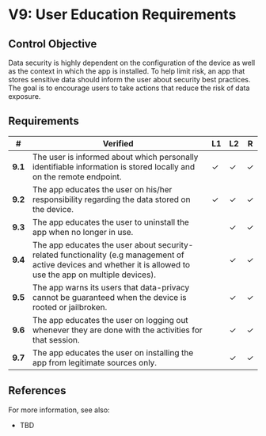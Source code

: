# V9: User Education Requirements

## Control Objective

Data security is highly dependent on the configuration of the device as well as the context in which the app is installed. To help limit risk, an app that stores sensitive data should inform the user about security best practices. The goal is to encourage users to take actions that reduce the risk of data exposure.

## Requirements

| # | Verified | L1 | L2 | R |
| --- | --- | --- | --- | --- |
| **9.1** | The user is informed about which personally identifiable information is stored locally and on the remote endpoint. | ✓ | ✓ | ✓ |
| **9.2** | The app educates the user on his/her responsibility regarding the data stored on the device. | ✓ | ✓ | ✓ |
| **9.3** | The app educates the user to uninstall the app when no longer in use. |  | ✓ | ✓ |
| **9.4** | The app educates the user about security-related functionality (e.g management of active devices and whether it is allowed to use the app on multiple devices).|  | ✓ | ✓ |
| **9.5** | The app warns its users that data-privacy cannot be guaranteed when the device is rooted or jailbroken.|  | ✓ | ✓ |
| **9.6** | The app educates the user on logging out whenever they are done with the activities for that session. |  | ✓ | ✓ |
| **9.7** | The app educates the user on installing the app from legitimate sources only.|  | ✓ | ✓ |

## References

For more information, see also:

- TBD
